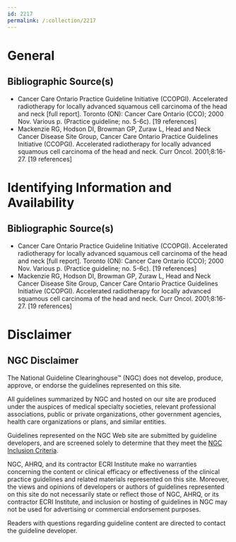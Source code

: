 ```yaml
---
id: 2217
permalink: /:collection/2217
---
```


# General

## Bibliographic Source(s)

- Cancer Care Ontario Practice Guideline Initiative (CCOPGI). Accelerated radiotherapy for locally advanced squamous cell carcinoma of the head and neck [full report]. Toronto (ON): Cancer Care Ontario (CCO); 2000 Nov. Various p. (Practice guideline; no. 5-6c). [19 references]
- Mackenzie RG, Hodson DI, Browman GP, Zuraw L, Head and Neck Cancer Disease Site Group, Cancer Care Ontario Practice Guidelines Initiative (CCOPGI). Accelerated radiotherapy for locally advanced squamous cell carcinoma of the head and neck. Curr Oncol. 2001;8:16-27. [19 references]

# Identifying Information and Availability

## Bibliographic Source(s)

- Cancer Care Ontario Practice Guideline Initiative (CCOPGI). Accelerated radiotherapy for locally advanced squamous cell carcinoma of the head and neck [full report]. Toronto (ON): Cancer Care Ontario (CCO); 2000 Nov. Various p. (Practice guideline; no. 5-6c). [19 references]
- Mackenzie RG, Hodson DI, Browman GP, Zuraw L, Head and Neck Cancer Disease Site Group, Cancer Care Ontario Practice Guidelines Initiative (CCOPGI). Accelerated radiotherapy for locally advanced squamous cell carcinoma of the head and neck. Curr Oncol. 2001;8:16-27. [19 references]

# Disclaimer

## NGC Disclaimer

The National Guideline Clearinghouse™ (NGC) does not develop, produce, approve, or endorse the guidelines represented on this site.

All guidelines summarized by NGC and hosted on our site are produced under the auspices of medical specialty societies, relevant professional associations, public or private organizations, other government agencies, health care organizations or plans, and similar entities.

Guidelines represented on the NGC Web site are submitted by guideline developers, and are screened solely to determine that they meet the [NGC Inclusion Criteria](/help-and-about/summaries/inclusion-criteria).

NGC, AHRQ, and its contractor ECRI Institute make no warranties concerning the content or clinical efficacy or effectiveness of the clinical practice guidelines and related materials represented on this site. Moreover, the views and opinions of developers or authors of guidelines represented on this site do not necessarily state or reflect those of NGC, AHRQ, or its contractor ECRI Institute, and inclusion or hosting of guidelines in NGC may not be used for advertising or commercial endorsement purposes.

Readers with questions regarding guideline content are directed to contact the guideline developer.

